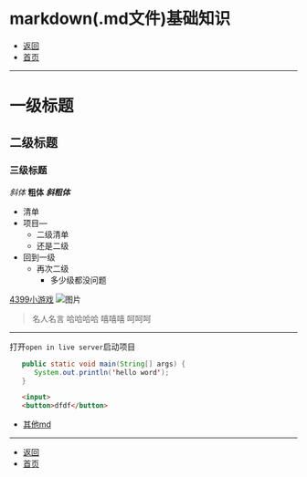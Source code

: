 # markdown(.md文件)基础知识

- [返回](https://code.aliyun.com/kangxianghui/studywrod/tree/master/%E5%A4%A7%E4%BA%8C%E5%AD%A6%E4%B9%A0%E7%9F%A5%E8%AF%86%E7%82%B9/web)
- [首页](https://code.aliyun.com/kangxianghui/studywrod/tree/master)
---
# 一级标题

## 二级标题

### 三级标题

*斜体*
**粗体**
***斜粗体***

- 清单
- 项目—
  - 二级清单
  - 还是二级
- 回到一级
  - 再次二级
    - 多少级都没问题

[4399小游戏](https://www.4399.com)
![图片](https://cn.bing.com/th?id=OHR.PisgahNationalForest_ZH-CN0944504238_1920x1080.jpg&rf=LaDigue_1920x1080.jpg&pid=hp)

> 名人名言
> 哈哈哈哈
嘻嘻嘻
呵呵呵

---

打开`open in live server`启动项目

```java
   public static void main(String[] args) {
      System.out.println('hello word');
   }
```

```html
   <input>
   <button>dfdf</button>
```

- [其他md](other.md)
---
- [返回](https://code.aliyun.com/kangxianghui/studywrod/tree/master/%E5%A4%A7%E4%BA%8C%E5%AD%A6%E4%B9%A0%E7%9F%A5%E8%AF%86%E7%82%B9/web)
- [首页](https://code.aliyun.com/kangxianghui/studywrod/tree/master)
